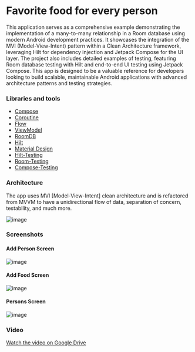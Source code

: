 # Favorite food for every person
This application serves as a comprehensive example demonstrating the implementation of a many-to-many relationship in a Room database using modern Android development practices. It showcases the integration of the MVI (Model-View-Intent) pattern within a Clean Architecture framework, leveraging Hilt for dependency injection and Jetpack Compose for the UI layer. The project also includes detailed examples of testing, featuring Room database testing with Hilt and end-to-end UI testing using Jetpack Compose. This app is designed to be a valuable reference for developers looking to build scalable, maintainable Android applications with advanced architecture patterns and testing strategies.

### Libraries and tools

+ [Compose](https://developer.android.com/develop/ui/compose)
+ [Coroutine](https://developer.android.com/kotlin/coroutines)
+ [Flow](https://developer.android.com/kotlin/flow)
+ [ViewModel](https://developer.android.com/topic/libraries/architecture/viewmodel)
+ [RoomDB](https://developer.android.com/topic/libraries/architecture/room)
+ [Hilt](https://developer.android.com/training/dependency-injection/hilt-android)
+ [Material Design](https://developer.android.com/develop/ui/compose/designsystems/material3)
+ [Hilt-Testing](https://developer.android.com/training/dependency-injection/hilt-testing)
+ [Room-Testing](https://developer.android.com/training/data-storage/room/testing-db)
+ [Compose-Testing](https://developer.android.com/develop/ui/compose/testing)

### Architecture

The app uses MVI [Model-View-Intent] clean architecture and is refactored from MVVM to have a unidirectional flow of data, separation of concern, testability, and much more.

![image](https://miro.medium.com/v2/resize:fit:720/format:webp/1*GpLqAqpnFqP5Sh4jdZAkQw.png)

### Screenshots 

#### Add Person Screen
![image](https://drive.google.com/uc?export=view&id=1H12szxsc5dnENoXBSuGt8E1MTFqNpDNp)
#### Add Food Screen
![image](https://drive.google.com/uc?export=view&id=1Tgir7gvNrjCX8HjZvmCh4QPQPmId0Gu5)
#### Persons Screen
![image](https://drive.google.com/uc?export=view&id=1oyQTANH3Qkwu3pouyulcuF_pNc1R8MUN)

### Video
[Watch the video on Google Drive](https://drive.google.com/uc?export=download&id=1aiP6WvLZ-GCnCkc7XQOH70wuMWS2kvFD)

